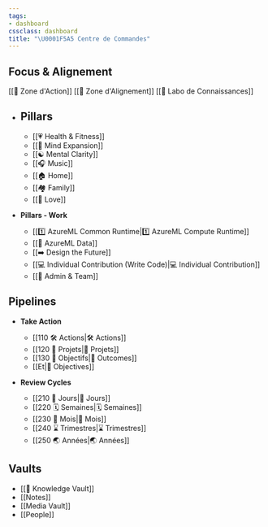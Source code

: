 ```yaml
---
tags:
- dashboard
cssclass: dashboard
title: "\U0001F5A5️ Centre de Commandes"
---
```



## Focus & Alignement
[[🚀 Zone d'Action]]
[[🧭 Zone d'Alignement]]
[[🔮 Labo de Connaissances]]

- ##  **Pillars**
    - [[💗 Health & Fitness]]
    - [[🤯 Mind Expansion]]
    - [[☯️ Mental Clarity]]
    - [[🎧 Music]]
    - [[🏠 Home]]
    - [[🏘 Family]]
    - [[🥰 Love]]

- **Pillars - Work**
    - [[1️⃣ AzureML Common Runtime|1️⃣ AzureML Compute Runtime]]
    - [[🔢 AzureML Data]]
    - [[➡️ Design the Future]]
    - [[💻 Individual Contribution (Write Code)|💻 Individual Contribution]]
    - [[💾 Admin & Team]]

## Pipelines

- **Take Action**
    - [[110 🛠 Actions|🛠 Actions]]
    - [[120 🧗 Projets|🧗 Projets]]
    - [[130 🎯 Objectifs|🎯 Outcomes]]
    - [[Et|🎨 Objectives]]

- **Review Cycles**
    - [[210 🌄 Jours|🌄 Jours]]
    - [[220 🗓 Semaines|🗓 Semaines]]
    - [[230 📅 Mois|📅 Mois]]
    - [[240 ⌛️ Trimestres|⌛️ Trimestres]]
    - [[250 🌏 Années|🌏 Années]]


## Vaults

- [[🔮 Knowledge Vault]]
- [[Notes]]
- [[Media Vault]]
- [[People]]